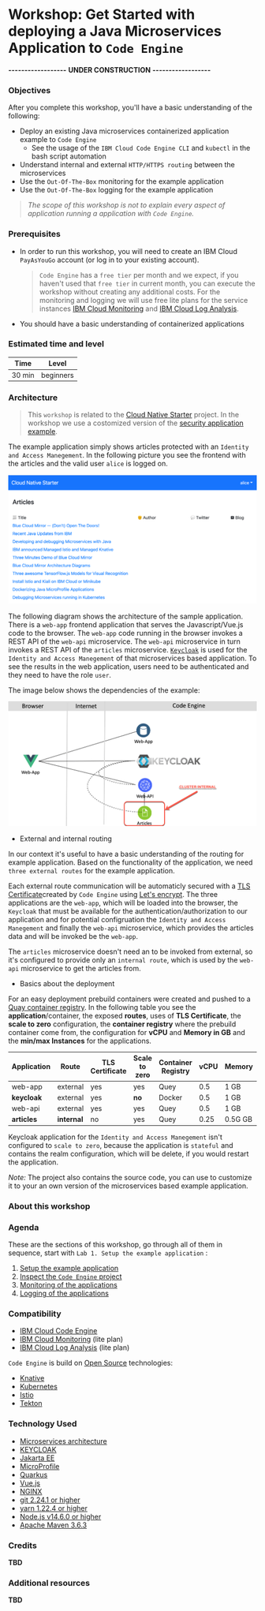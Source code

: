 # Workshop: Get Started with deploying a Java Microservices Application to `Code Engine`

**------------------**
**UNDER CONSTRUCTION**
**------------------**

### Objectives

After you complete this workshop, you'll have a basic understanding of the following:

  * Deploy an existing Java microservices containerized application example to `Code Engine`
      * See the usage of the `IBM Cloud Code Engine CLI` and `kubectl` in the bash script automation
  * Understand internal and external `HTTP/HTTPS routing` between the microservices
  * Use the `Out-Of-The-Box` monitoring for the example application
  * Use the `Out-Of-The-Box` logging for the example application

> _The scope of this workshop is not to explain every aspect of application running a application with `Code Engine`._

### Prerequisites

* In order to run this workshop, you will need to create an IBM Cloud `PayAsYouGo` account (or log in to your existing account).

  > `Code Engine` has a `free tier` per month and we expect, if you haven't used that `free tier` in current month, you can execute the workshop without creating any additional costs. For the monitoring and logging we will use free lite plans for the service instances [IBM Cloud Monitoring](https://cloud.ibm.com/docs/monitoring?topic=monitoring-getting-started#getting-started) and 
 [IBM Cloud Log Analysis](https://cloud.ibm.com/docs/log-analysis?topic=log-analysis-getting-started#getting-started).

* You should have a basic understanding of containerized applications

### Estimated time and level

  |  Time | Level  |
  | - | - |
  | 30 min | beginners |

### Architecture

> This `workshop` is related to the [Cloud Native Starter](https://github.com/ibm/cloud-native-starter) project. In the workshop we use a costomized version of the [security application example](https://developer.ibm.com/languages/java/tutorials/secure-your-java-microservices-application-workshop/). 

The example application simply shows articles protected with an `Identity and Access Manegement`.
In the following picture you see the frontend with the articles and the valid user `alice` is logged on.

![](images/cns-ce-example-application-00.png)

The following diagram shows the architecture of the sample application. There is a `web-app` frontend application that serves the Javascript/Vue.js code to the browser. The `web-app` code running in the browser invokes a REST API of the `web-api` microservice. The `web-api` microservice in turn invokes a REST API of the `articles` microservice. [`Keycloak`](https://www.keycloak.org/) is used for the `Identity and Access Manegement` of that microservices based application. To see the results in the web application, users need to be authenticated and they need to have the role `user`.

The image below shows the dependencies of the example:

![](images/cns-ce-architecture.png)

* External and internal routing

In our context it's useful to have a basic understanding of the routing for example application. Based on the functionality of the application, we need `three external routes` for the example application.

Each external route communication will be automaticly secured with a [TLS Certificate](https://en.wikipedia.org/wiki/Transport_Layer_Security)created by `Code Engine` using [Let's encrypt](https://letsencrypt.org/). The three applications are the `web-app`, which will be loaded into the browser, the `Keycloak` that must be available for the authentication/authorization to our application and for potential configruation the `Identity and Access Manegement` and finally the `web-api` microservice, which provides the articles data and will be invoked be the `web-app`.

The `articles` microservice doesn't need an to be invoked from external, so it's configured to provide only an `internal route`, which is used by the  `web-api` microservice to get the articles from.

* Basics about the deployment

For an easy deployment prebuild containers were created and pushed to a [Quay container registry](https://quay.io/user/tsuedbroecker).
In the following table you see the **application**/container, the exposed **routes**, uses of **TLS Certificate**, the **scale to zero** configuration, the **container registry** where the prebuild container come from, the configuration for **vCPU** and **Memory in GB** and the **min/max Instances** for the applications.

| **Application** | **Route** | **TLS Certificate** | **Scale to zero** | **Container Registry** | **vCPU** | **Memory** | **min Instances** | **max Instances** |
| --- | --- | --- | --- |  --- | --- |  --- | --- | --- |
| web-app | external | yes |yes | Quey | 0.5 | 1 GB | 0 | 1 |
| **keycloak** | external | yes | **no** | Docker | 0.5 | 1 GB | 1 | 1 |
| web-api  | external | yes | yes | Quey | 0.5 | 1 GB | 0 | 1 |
| **articles** | **internal** | no | yes | Quey | 0.25 | 0.5G GB | 0 | 1 |

Keycloak application for the `Identity and Access Manegement` isn't configured to `scale to zero`, because the application is `stateful` and contains the realm configuration, which will be delete, if you would restart the application.

_Note:_ The project also contains the source code, you can use to customize it to your an own version of the microservices based example application.


### About this workshop

<!-- The introductory page of the workshop is broken down into the following sections:

* [Agenda](#agenda)
* [Compatibility](#compatibility)
* [Technology Used](#technology-used)
* [Credits](#credits)
* [What`s next?](#whats-next?) -->

### Agenda

These are the sections of this workshop, go through all of them in sequence, start with `Lab 1. Setup the example application` :

 1. [Setup the example application](./setup-example.md)
 2. [Inspect the `Code Engine` project](./inspect-the-project.md)
 3. [Monitoring of the applications](./monitoring.md)
 3. [Logging of the applications](./logging.md)

### Compatibility

 * [IBM Cloud Code Engine](https://cloud.ibm.com/docs/codeengine?topic=codeengine-about)
 * [IBM Cloud Monitoring](https://cloud.ibm.com/docs/monitoring?topic=monitoring-getting-started#getting-started) (lite plan)
 * [IBM Cloud Log Analysis](https://cloud.ibm.com/docs/log-analysis?topic=log-analysis-getting-started#getting-started) (lite plan)

`Code Engine` is build on [Open Source](https://en.wikipedia.org/wiki/Open_source) technologies:

  * [Knative](https://knative.dev/)
  * [Kubernetes](https://knative.dev/)
  * [Istio](https://istio.io/)
  * [Tekton](https://tekton.dev/)
        
### Technology Used

  * [Microservices architecture](https://en.wikipedia.org/wiki/Microservices)
  * [KEYCLOAK](https://www.keycloak.org)
  * [Jakarta EE](https://jakarta.ee/)
  * [MicroProfile](https://microprofile.io/)
  * [Quarkus](https://quarkus.io/ingress)
  * [Vue.js](https://vuejs.org/)
  * [NGINX](https://www.nginx.com/)
  * [git 2.24.1 or higher](https://git-scm.com/book/en/v2/Getting-Started-Installing-Git)
  * [yarn 1.22.4 or higher](https://yarnpkg.com)
  * [Node.js v14.6.0 or higher](https://nodejs.org/en/)
  * [Apache Maven 3.6.3](https://maven.apache.org/ref/3.6.3/maven-embedder/cli.html)


### Credits

  **TBD**

### Additional resources

  **TBD**


